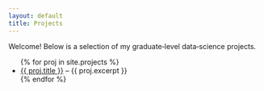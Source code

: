 ```yaml
---
layout: default
title: Projects
---
```


Welcome! Below is a selection of my graduate‑level data‑science projects.

<ul>
{% for proj in site.projects %}
  <li>
    <a href="{{ proj.url | relative_url }}">{{ proj.title }}</a> – {{ proj.excerpt }}
  </li>
{% endfor %}
</ul>
